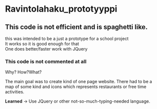 # Ravintolahaku_prototyyppi

<html>
 <body>
   <h2> This code is not efficient and is spaghetti like. </h2>
   <p> this was intended to be a just a prototype for a school project <br>
  It works so it is good enough for that<br>
  One does better/faster work with JQuery<br>
  </p>
  <h3> This code is not commented at all </h3>
   </body>
 
 
</html> 

Why? How?What?

The main goal was to create kind of one page website.
There had to be a map of some kind and icons which represents restaurants or free time activities.

<b>Learned</b> -> Use JQuery or other not-so-much-typing-needed language. 
